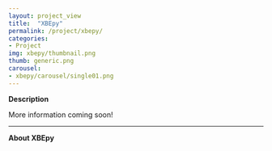 ```yaml
---
layout: project_view
title:  "XBEpy"
permalink: /project/xbepy/
categories:
- Project
img: xbepy/thumbnail.png
thumb: generic.png
carousel:
- xbepy/carousel/single01.png
---
```

**Description**

More information coming soon!

---

**About XBEpy**

